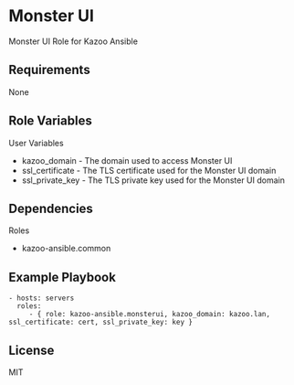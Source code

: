 Monster UI
==========

Monster UI Role for Kazoo Ansible

Requirements
------------

None

Role Variables
--------------

User Variables
- kazoo_domain - The domain used to access Monster UI
- ssl_certificate - The TLS certificate used for the Monster UI domain
- ssl_private_key - The TLS private key used for the Monster UI domain

Dependencies
------------

Roles
- kazoo-ansible.common

Example Playbook
----------------

    - hosts: servers
      roles:
         - { role: kazoo-ansible.monsterui, kazoo_domain: kazoo.lan, ssl_certificate: cert, ssl_private_key: key }

License
-------

MIT

